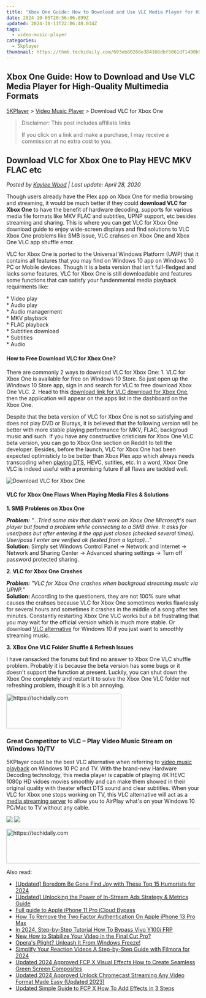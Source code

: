 ```yaml
---
title: "Xbox One Guide: How to Download and Use VLC Media Player for High-Quality Multimedia Formats"
date: 2024-10-05T20:56:06.899Z
updated: 2024-10-11T22:06:40.034Z
tags:
  - video-music-player
categories:
  - 5kplayer
thumbnail: https://thmb.techidaily.com/693eb80266e384166dbf5061df1490b93fef1d7413beecc32c81165ba97ad08f.jpg
---
```


## Xbox One Guide: How to Download and Use VLC Media Player for High-Quality Multimedia Formats

[5KPlayer](https://tools.techidaily.com/5kplayer/products/) \> [Video Music Player](https://tools.techidaily.com/5kplayer/video-music-player/) \> Download VLC for Xbox One

>  Disclaimer: This post includes affiliate links
>
>  If you click on a link and make a purchase, I may receive a commission at no extra cost to you.
>

## Download VLC for Xbox One to Play HEVC MKV FLAC etc

 _Posted by [Kaylee Wood](https://www.quora.com/profile/Amanda-Hu-21) | Last update: April 28, 2020_

Though users already have the Plex app on Xbox One for media browsing and streaming, it would be much better if they could **download VLC for Xbox One** to have the benefit of hardware decoding, supports for various media file formats like MKV FLAC and subtitles, UPNP support, etc besides streaming and sharing. This is where you can get VLC for Xbox One download guide to enjoy wide-screen displays and find solutions to VLC Xbox One problems like SMB issue, VLC crahses on Xbox One and Xbox One VLC app shuffle error.

VLC for Xbox One is ported to the Universal Windows Platform (UWP) that it contains all features that you may find on Windows 10 app on Windows 10 PC or Mobile devices. Though it is a beta version that isn't full-fledged and lacks some features, VLC for Xbox One is still downloadable and features some functions that can satisfy your fundenmental media playback requirments like:

\* Video play  
 \* Audio play  
 \* Audio managerment  
 \* MKV playback  
 \* FLAC playback  
 \* Subtitles download  
 \* Subtitles  
 \* Audio

#### **How to Free Download VLC for Xbox One?**

There are commonly 2 ways to download VLC for Xbox One: 1\. VLC for Xbox One is available for free on Windows 10 Store. So just open up the Windows 10 Store app, sign in and search for VLC to free download Xbox One VLC. 2\. Head to this [download link for VLC download for Xbox One](https://www.microsoft.com/en-us/store/p/vlc/9nblggh4vvnh), then the application will appear on the apps list in the dashboard on the Xbox One.

Despite that the beta version of VLC for Xbox One is not so satisfying and does not play DVD or Blurays, it is believed that the following version will be better with more stable playing performance for MKV, FLAC, backgroud music and such. If you have any constructive cristicism for Xbox One VLC beta version, you can go to Xbox One section on Reddit to tell the developer. Besides, before the launch, VLC for Xbox One had been expected optimisticly to be better than Xbox Plex app which always needs transcoding when [playing DTS](https://tools.techidaily.com/5kplayer/video-music-player/), HEVC, sutitles, etc. In a word, Xbox One VLC is indeed useful with a promising future if all flaws are tackled well.

![Download VLC for Xbox One](https://www.5kplayer.com/video-music-player/img/vlc-for-xbox-one.jpg) 

#### **VLC for Xbox One Flaws When Playing Media Files & Solutions**

**1\. SMB Problems on Xbox One**

_**Problem:** "…Tried some mkv that didn't work on Xbox One Microsoft's own player but found a problem while connecting to a SMB drive. It asks for user/pass but after entering it the app just closes (checked several times). User/pass I enter are verified ok (tested from a laptop)…"_  
**Solution:** Simply set Windows Control Panel -> Network and Internet -> Network and Sharing Center -> Advanced sharing settings -> Turn off password protected sharing. 

**2\. VLC for Xbox One Crashes**

_**Problem:** "VLC for Xbox One crashes when backgroud streaming music via UPNP."_  
**Solution:** According to the questioners, they are not 100% sure what causes the crahses because VLC for Xbox One sometimes works flawlessly for several hours and sometimes it crashes in the middle of a song after ten minutes. Constantly restarting Xbox One VLC works but a bit frustrating that you may wait for the official version which is much more stable. Or download [VLC alternative](https://tools.techidaily.com/5kplayer/video-music-player/) for Windows 10 if you just want to smoothly streaming music. 

**3\. XBox One VLC Folder Shuffle & Refresh Issues**

I have ransacked the forums but find no answer to Xbox One VLC shuffle problem. Probably it is because the beta version has some bugs or it doesn't support the function at present. Luckily, you can shut down the Xbox One completely and restart it to solve the Xbox One VLC folder not refreshing problem, though it is a bit annoying. 

<!-- affiliate ads begin -->
<a href="https://sentrypc.7eer.net/c/5597632/398449/3022" target="_top" id="398449">
  <img src="//a.impactradius-go.com/display-ad/3022-398449" border="0" alt="https://techidaily.com" width="300" height="90"/>
</a>
<img height="0" width="0" src="https://sentrypc.7eer.net/i/5597632/398449/3022" style="position:absolute;visibility:hidden;" border="0" />
<!-- affiliate ads end -->

### Great Competitor to VLC – Play Video Music Stream on Windows 10/TV

5KPlayer could be the best VLC alternative when referring to [video music playback](https://tools.techidaily.com/5kplayer/video-music-player/) on Windows 10 PC and TV. With the brand-new Hardware Decoding technology, this media player is capable of playing 4K HEVC 1080p HD vidoes movies smoothly and can make them showed in their original quality with theater effect DTS sound and clear subtitles. When your VLC for Xbox one stops working on TV, this VLC alternative will act as a [media streaming server](https://tools.techidaily.com/5kplayer/airplay/) to allow you to AirPlay what's on your Windows 10 PC/Mac to TV without any cable.

[![](https://www.5kplayer.com/video-music-player/../button/freedownwhitewin.png)](https://tools.techidaily.com/5kplayer/products/) [![](https://www.5kplayer.com/video-music-player/../button/freedownbackmac.png)](https://tools.techidaily.com/5kplayer/products/)

<!-- affiliate ads begin -->
<a href="https://review-au.sjv.io/c/5597632/2098702/14409" target="_top" id="2098702">
  <img src="//a.impactradius-go.com/display-ad/14409-2098702" border="0" alt="https://techidaily.com" width="728" height="90"/>
</a>
<img height="0" width="0" src="https://review-au.sjv.io/i/5597632/2098702/14409" style="position:absolute;visibility:hidden;" border="0" />
<!-- affiliate ads end -->

<ins class="adsbygoogle"
     style="display:block"
     data-ad-format="autorelaxed"
     data-ad-client="ca-pub-7571918770474297"
     data-ad-slot="1223367746"></ins>

<ins class="adsbygoogle"
     style="display:block"
     data-ad-client="ca-pub-7571918770474297"
     data-ad-slot="8358498916"
     data-ad-format="auto"
     data-full-width-responsive="true"></ins>

<span class="atpl-alsoreadstyle">Also read:</span>
<div><ul>
<li><a href="https://facebook-video-footage.techidaily.com/updated-boredom-be-gone-find-joy-with-these-top-15-humorists-for-2024/"><u>[Updated] Boredom Be Gone Find Joy with These Top 15 Humorists for 2024</u></a></li>
<li><a href="https://facebook-video-content.techidaily.com/updated-unlocking-the-power-of-in-stream-ads-strategy-and-metrics-guide/"><u>[Updated] Unlocking the Power of In-Stream Ads Strategy & Metrics Guide</u></a></li>
<li><a href="https://activate-lock.techidaily.com/full-guide-to-apple-iphone-11-pro-icloud-bypass-by-drfone-ios/"><u>Full guide to Apple iPhone 11 Pro iCloud Bypass</u></a></li>
<li><a href="https://apple-account.techidaily.com/how-to-remove-the-two-factor-authentication-on-apple-iphone-13-pro-max-by-drfone-ios/"><u>How To Remove the Two Factor Authentication On Apple iPhone 13 Pro Max</u></a></li>
<li><a href="https://bypass-frp.techidaily.com/in-2024-step-by-step-tutorial-how-to-bypass-vivo-y100i-frp-by-drfone-android/"><u>In 2024, Step-by-Step Tutorial How To Bypass Vivo Y100i FRP</u></a></li>
<li><a href="https://video-ai-editor.techidaily.com/new-how-to-stabilize-your-video-in-the-final-cut-pro/"><u>New How to Stabilize Your Video in the Final Cut Pro?</u></a></li>
<li><a href="https://win11-tips.techidaily.com/operas-plight-unleash-it-from-windows-freeze/"><u>Opera's Plight? Unleash It From Windows Freeze!</u></a></li>
<li><a href="https://video-ai-editor.techidaily.com/simplify-your-reaction-videos-a-step-by-step-guide-with-filmora-for-2024/"><u>Simplify Your Reaction Videos A Step-by-Step Guide with Filmora for 2024</u></a></li>
<li><a href="https://video-ai-editor.techidaily.com/updated-2024-approved-fcp-x-visual-effects-how-to-create-seamless-green-screen-composites/"><u>Updated 2024 Approved FCP X Visual Effects How to Create Seamless Green Screen Composites</u></a></li>
<li><a href="https://smart-video-creator.techidaily.com/updated-2024-approved-unlock-chromecast-streaming-any-video-format-made-easy-updated-2023/"><u>Updated 2024 Approved Unlock Chromecast Streaming Any Video Format Made Easy (Updated 2023)</u></a></li>
<li><a href="https://video-ai-editor.techidaily.com/updated-simple-guide-to-fcp-x-how-to-add-effects-in-3-steps/"><u>Updated Simple Guide to FCP X How To Add Effects in 3 Steps</u></a></li>
</ul></div>

